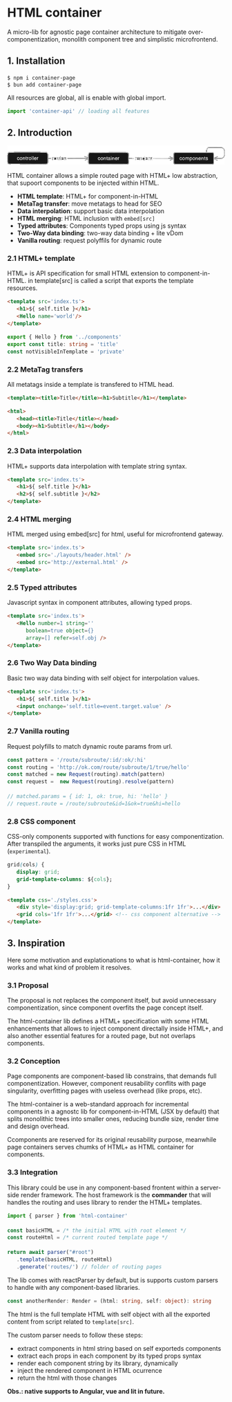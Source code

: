 # HTML container

A micro-lib for agnostic page container architecture to mitigate over-componentization, monolith component tree and simplistic microfrontend.

## 1. Installation

```
$ npm i container-page
$ bun add container-page
```

All resources are global, all is enable with global import.

```ts
import 'container-api' // loading all features
```

## 2. Introduction

<img src='assets/container-page.png'><br>

HTML container allows a simple routed page with HTML+ low abstraction, that supoort components to be injected within HTML.

* **HTML template**: HTML+ for component-in-HTML
* **MetaTag transfer**: move metatags to head for SEO
* **Data interpolation**: support basic data interpolation
* **HTML merging**: HTML inclusion with `embed[src]`
* **Typed attributes**: Components typed props using js syntax
* **Two-Way data binding**: two-way data binding + lite vDom
* **Vanilla routing**: request polyffils for dynamic route


### 2.1 HTML+ template

HTML+ is API specification for small HTML extension to component-in-HTML. in template[src] is called a script that exports the template resources.

<aside cols='4:5' >

```html
<template src='index.ts'>
   <h1>${ self.title }</h1> 
   <Hello name='world'/>
</template>
```

```ts
export { Hello } from '../components'
export const title: string = 'title'
const notVisibleInTemplate = 'private'
```

</aside>

### 2.2 MetaTag transfers

All metatags inside a template is transfered to HTML head.

<aside cols='3:5'>

```html
<template><title>Title</title><h1>Subtitle</h1></template>
```

```html
<html>
   <head><title>Title</title></head>
   <body><h1>Subtitle</h1></body>
</html>
```

</aside>

### 2.3 Data interpolation

HTML+ supports data interpolation with template string syntax.

```html
<template src='index.ts'>
   <h1>${ self.title }</h1> 
   <h2>${ self.subtitle }</h2>
</template>
```

### 2.4 HTML merging

HTML merged using embed[src] for html, useful for microfrontend gateway.

<aside cols='2'>

```html
<template src='index.ts'>
   <embed src='./layouts/header.html' />
   <embed src='http://external.html' />
</template>
```

</aside>

### 2.5 Typed attributes

Javascript syntax in component attributes, allowing typed props.

```html
<template src='index.ts'>
   <Hello number=1 string='' 
      boolean=true object={} 
      array=[] refer=self.obj />
</template>
```

### 2.6 Two Way Data binding 

Basic two way data binding with self object for interpolation values.

```html
<template src='index.ts'>
   <h1>${ self.title }</h1>
   <input onchange='self.title=event.target.value' />
</template>
```

### 2.7 Vanilla routing

Request polyfills to match dynamic route params from url.

```ts
const pattern = '/route/subroute/:id/:ok/:hi'
const routing = 'http://ok.com/route/subroute/1/true/hello'
const matched = new Request(routing).match(pattern)
const request =  new Request(routing).resolve(pattern)

// matched.params = { id: 1, ok: true, hi: 'hello' }
// request.route = /route/subroute&id=1&ok=true&hi=hello
```

### 2.8 CSS component

CSS-only components supported with functions for easy componentization. After transpiled the arguments, it works just pure CSS in HTML (`experimental`).

```css
grid(cols) { 
   display: grid;
   grid-template-columns: ${cols}; 
}
```

```html
<template css='./styles.css'>
   <div style='display:grid; grid-template-columns:1fr 1fr'>...</div>
   <grid cols='1fr 1fr'>...</grid> <!-- css component alternative -->
</template>
```

## 3. Inspiration

Here some motivation and explationations to what is html-container, how it works and what kind of problem it resolves.

### 3.1 Proposal

The proposal is not replaces the component itself, but avoid unnecessary componentization, since component overfits the page concept itself.

The html-container lib defines a HTML+ specification with some HTML enhancements that allows to inject component directally inside HTML+, and also another essential features for a routed page, but not overlaps components.

### 3.2 Conception

Page components are component-based lib constrains, that demands full componentization. However, component reusability conflits with page singularity, overfitting pages with useless overhead (like props, etc).

The html-container is a web-standard approach for incremental components in a agnostc lib for component-in-HTML (JSX by default) that splits monolithic trees into smaller ones, reducing bundle size, render time and design overhead.

Ccomponents are reserved for its original reusability purpose, meanwhile page containers serves chumks of HTML+ as HTML container for components.

### 3.3 Integration

This library could be use in any component-based frontent within a server-side render framework. The host framework is the **commander** that will handles the routing and uses library to render the HTML+ templates.

```ts
import { parser } from 'html-container'

const basicHTML = /* the initial HTML with root element */
const routeHtml = /* current routed template page */

return await parser("#root")
   .template(basicHTML, routeHtml)
   .generate('routes/') // folder of routing pages
```

The lib comes with reactParser by default, but is supports custom parsers to handle with any component-based libraries. 

```ts
const anotherRender: Render = (html: string, self: object): string
```

The html is the full template HTML with self object with all the exported content from script related to `template[src]`. 

The custom parser needs to follow these steps:

* extract components in html string based on self exporteds components
* extract each props in each component by its typed props syntax
* render each component string by its library, dynamically
* inject the rendered component in HTML ocurrence
* return the html with those changes

**Obs.: native supports to Angular, vue and lit in future.**